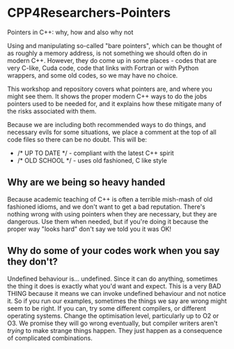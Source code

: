 # CPP4Researchers-Pointers
Pointers in C++: why, how and also why not

Using and manipulating so-called "bare pointers", which can be thought of as roughly a memory address,
is not something we should often do in modern C++.
However, they do come up in some places - codes that are very C-like, Cuda code,
code that links with Fortran or with Python wrappers, and some old codes, so we may have no choice.

This workshop and repository covers what pointers are, and where you might see them.
It shows the proper modern C++ ways to do the jobs pointers used to be needed for,
and it explains how these mitigate many of the risks associated with them.

Because we are including both recommended ways to do things, and necessary
evils for some situations, we place a comment at the top of all code files
so there can be no doubt.
This will be:
* /\* UP TO DATE \*/ - compliant with the latest C++ spirit
* /\* OLD SCHOOL \*/ - uses old fashioned, C like style

## Why are we being so heavy handed

Because academic teaching of C++ is often a terrible mish-mash of old
fashioned idioms, and we don't want to get a bad reputation. There's nothing wrong
with using pointers when they are necessary, but they are dangerous.
Use them when needed, but if you're doing it because the proper way
"looks hard" don't say we told you it was OK!

## Why do some of your codes work when you say they don't?

Undefined behaviour is... undefined. Since it can do anything, sometimes
the thing it does is exactly what you'd want and expect.
This is a very BAD THING because it means we can invoke undefined behaviour
and not notice it. So if you run our examples, sometimes the things we
say are wrong might seem to be right. If you can, try some different
compilers, or different operating systems. Change the optimisation level,
particularly up to O2 or O3. We promise they will go wrong eventually, but
compiler writers aren't _trying_ to make strange things happen. They just happen
as a consequence of complicated combinations.

